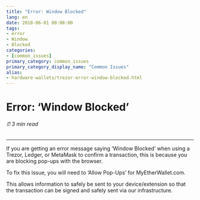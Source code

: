 ```yaml
---
title: "Error: Window Blocked"
lang: en
date: 2018-06-01 00:08:00
tags:
- error
- Window
- Blocked
categories:
- [common_issues]
primary_category: common_issues
primary_category_display_name: "Common Issues"
alias:
- hardware-wallets/trezor-error-window-blocked.html
---
```


# __Error: ‘Window Blocked’__
###### ⏰ 3 min read
***

If you are getting an error message saying ‘Window Blocked’ when using a Trezor, Ledger, or MetaMask to confirm a transaction, this is because you are blocking pop-ups with the browser. 

To fix this issue, you will need to ‘Allow Pop-Ups’ for MyEtherWallet.com.

This allows information to safely be sent to your device/extension so that the transaction can be signed and safely sent via our infrastructure.

